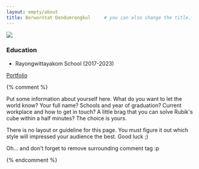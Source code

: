 ```yaml
---
layout: empty/about
title: Borworntat Dendumrongkul     # you can also change the title.
---
```


<img src="https://mastericez.github.io/img/about.jpg">

### Education
 - Rayongwittayakom School (2017-2023)

[Portfolio](https://mastericez.github.io)

{% comment %}

Put some information about yourself here. What do you want to let the world know? Your full name? Schools and year of graduation? Current workplace and how to get in touch? A little brag that you can solve Rubik's cube within a half minutes? The choice is yours.

There is no layout or guideline for this page. You must figure it out which style will impressed your audience the best. Good luck ;)

Oh... and don't forget to remove surrounding comment tag :p


{% endcomment %}
